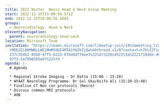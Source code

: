 ```yaml
---
title: 2022 Winter  Neuro Head & Neck Group Meeting
start: 2022-12-15T15:00:56.571Z
end: 2022-12-15T16:00:56.588Z
groups:
  - Neuroradiology, Head & Neck
eleventyNavigation:
  parent: neuroradiology-head-neck
location: Microsoft Team
invitation: "https://teams.microsoft.com/l/meetup-join/19%3ameeting_YzZlZTA1YTc\
  tMDE2ZC00MWNiLWE1MmMtOGE4MTA1YWZkZjQw%40thread.v2/0?context=%7b%22Tid%22%3a%2\
  237c354b2-85b0-47f5-b222-07b48d774ee3%22%2c%22Oid%22%3a%2221718a0e-d622-410e-\
  97f3-2af998305e67%22%7d "
agenda: |-
  # Agenda

  * Regional Stroke Imaging - Dr Datta (15:00 - 15:20)
  * WYAAT Neurology Programme- Dr Sal Uka/Asifa Ali (15:20-15:40)
  * Finalise CT Non con protocols (Neuro)
  * Discuss common MRI protocols 
  * A﻿OB
---
```

